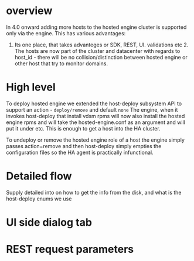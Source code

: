 # overview
In 4.0 onward adding more hosts to the hosted engine cluster is supported only via the engine.
This has various advantages:
1. Its one place, that takes advanteges or SDK, REST, UI. validations etc 2. The hosts are now part
of the cluster and datacenter with regards to host_id - there will be no collision/distinction between hosted engine or other 
host that try to monitor domains.

# High level
To deploy hosted engine we extended the host-deploy subsystem API to support an action - `deploy/remove` and default `none`
The engine, when it invokes host-deploy that install vdsm rpms will now also install the hosted engine rpms and will
take the hosted-engine.conf as an argument and will put it under etc. This is enough to get a host into the HA cluster.

To undeploy or remove the hosted engine role of a host the engine simply passes action=remove and then host-deploy
simply empties the configuration files so the HA agent is practically infunctional.

# Detailed flow
Supply detailed into on how to get the info from the disk, and what is the host-deploy enums we use

# UI side dialog tab

# REST request parameters
